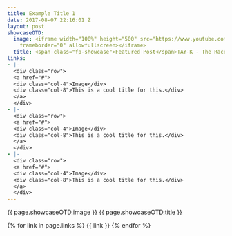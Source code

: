 ```yaml
---
title: Example Title 1
date: 2017-08-07 22:16:01 Z
layout: post
showcaseOTD:
  image: <iframe width="100%" height="500" src="https://www.youtube.com/embed/4pxY6Mt3bbQ?controls=0&amp;showinfo=0"
    frameborder="0" allowfullscreen></iframe>
  title: <span class="fp-showcase">Featured Post</span>TAY-K - The Race
links:
- |-
  <div class="row">
  <a href="#">
  <div class="col-4">Image</div>
  <div class="col-8">This is a cool title for this.</div>
  </a>
  </div>
- |-
  <div class="row">
  <a href="#">
  <div class="col-4">Image</div>
  <div class="col-8">This is a cool title for this.</div>
  </a>
  </div>
- |-
  <div class="row">
  <a href="#">
  <div class="col-4">Image</div>
  <div class="col-8">This is a cool title for this.</div>
  </a>
  </div>
---
```


{{ page.showcaseOTD.image }}
{{ page.showcaseOTD.title }}

{% for link in page.links %}
  {{ link }}
{% endfor %}
